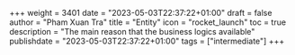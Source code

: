 +++
weight = 3401
date = "2023-05-03T22:37:22+01:00"
draft = false
author = "Pham Xuan Tra"
title = "Entity"
icon = "rocket_launch"
toc = true
description = "The main reason that the business logics available"
publishdate = "2023-05-03T22:37:22+01:00"
tags = ["intermediate"]
+++
